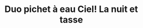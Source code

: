 ---
image: /img/products/produit23.jpg
images:
 - /img/products/produit23.jpg
id: 23-duo-pichet
title: "Duo pichet à eau Ciel! La nuit et tasse"
type: produits
---